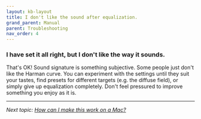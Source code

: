 ```yaml
---
layout: kb-layout
title: I don't like the sound after equalization.
grand_parent: Manual
parent: Troubleshooting
nav_order: 4
---
```


### I have set it all right, but I don't like the way it sounds.

That's OK! Sound signature is something subjective. Some people just don't like the Harman curve. You can experiment with the settings until they suit your tastes, find presets for different targets (e.g. the diffuse field), or simply give up equalization completely. Don't feel pressured to improve something you enjoy as it is.

---

*Next topic: [How can I make this work on a Mac?](https://komunikacjatechnicznavistula.github.io/kacper-bojakowski/manual/troubleshooting/work-mac/)*
